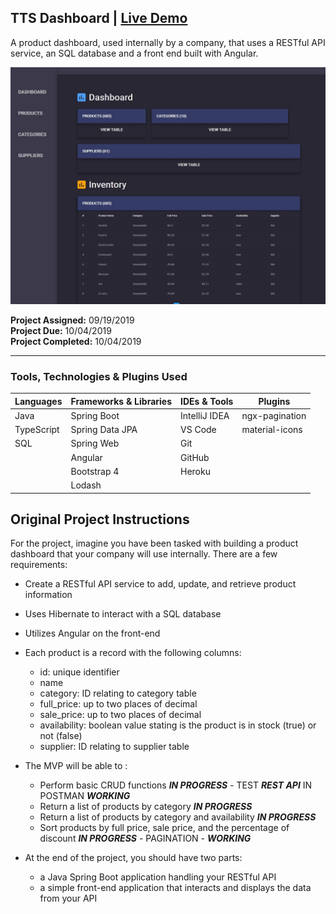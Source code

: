 ## TTS Dashboard | [Live Demo]()

A product dashboard, used internally by a company, that uses a RESTful API service, an SQL database and a front end built with Angular.


![TTS Dashboard Project Photo](dashboard-logo.JPG) 

**Project Assigned:** 09/19/2019  
**Project Due:** 10/04/2019  
**Project Completed:** 10/04/2019

---

### Tools, Technologies & Plugins Used

| Languages | Frameworks & Libraries | IDEs & Tools  | Plugins        |
| ------------- | ------------------ | ------------- | -------------- | 
| Java          | Spring Boot        | IntelliJ IDEA | ngx-pagination |
| TypeScript    | Spring Data JPA    | VS Code       | material-icons | 
| SQL           | Spring Web         | Git           |                |
|               | Angular            | GitHub        |                |
|               | Bootstrap 4        | Heroku        |                |
|               | Lodash             |               |                |



## Original Project Instructions

For the project, imagine you have been tasked with building a product dashboard that your company will use internally. There are a few requirements:

- Create a RESTful API service to add, update, and retrieve product information
- Uses Hibernate to interact with a SQL database
- Utilizes Angular on the front-end 

- Each product is a record with the following columns:
  - id: unique identifier
  - name
  - category: ID relating to category table
  - full_price: up to two places of decimal
  - sale_price: up to two places of decimal
  - availability: boolean value stating is the product is in stock (true) or not (false)
  - supplier: ID relating to supplier table

- The MVP will be able to :
  - Perform basic CRUD functions ***IN PROGRESS*** - TEST ***REST API*** IN POSTMAN ***WORKING***
  - Return a list of products by category ***IN PROGRESS***
  - Return a list of products by category and availability ***IN PROGRESS***
  - Sort products by full price, sale price, and the percentage of discount ***IN PROGRESS*** - PAGINATION - ***WORKING***

- At the end of the project, you should have two parts: 
  - a Java Spring Boot application handling your RESTful API
  - a simple front-end application that interacts and displays the data from your API